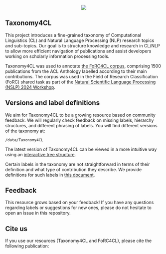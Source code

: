 <p align="center">
  <img src="https://github.com/esborisova/Taxonomy4CL/assets/77779090/01aed43a-8ecd-4644-b433-bd2e36cd6895" />
</p>

## Taxonomy4CL

This project introduces a fine-grained taxonomy of Computational Linguistics (CL) and Natural Language Processing (NLP) research topics and sub-topics. Our goal is to structure knowledge and research in CL/NLP to allow more efficient navigation of publications and assist developers working on scholarly information processing tools. 

Taxonomy4CL was used to annotate [the FoRC4CL corpus](https://zenodo.org/records/10777674), comprising 1500 publications from the ACL Anthology labelled according to their main contributions. The corpus was used in the Field of Research Classification (FoRC) shared task as part of the [Natural Scientific Language Processing (NSLP) 2024 Workshop](https://nfdi4ds.github.io/nslp2024/). 

## Versions and label definitions


We aim for Taxonomy4CL to be a growing resource based on community feedback. We will regularly check feedback on missing labels, hierarchy structures, and different phrasing of labels. 
You will find different versions of the taxonomy at:

```commandline
/data/Taxonomy4CL
```

The latest version of Taxonomy4CL can be viewed in a more intuitive way using an [interactive tree structure](https://huggingface.co/spaces/katebor/Taxonomy).


Certain labels in the taxonomy are not straightforward in terms of their definition and what type of contribution they describe. We provide definitions for such labels in [this document](https://docs.google.com/document/d/1kc19ecKBYxF9mtWTTeR8dHdkM12SI4REpfF4DlfBpoc/edit?usp=sharing). 

## Feedback

This resource grows based on your feedback! 
If you have any questions regarding labels or suggestions for new ones, please do not hesitate to open an issue in this repository. 

## Cite us

If you use our resources (Taxonomy4CL and FoRC4CL), please cite the following publication:
